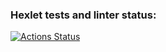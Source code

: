 ### Hexlet tests and linter status:
[![Actions Status](https://github.com/ashikov/java-project-lvl1/workflows/hexlet-check/badge.svg)](https://github.com/ashikov/java-project-lvl1/actions)